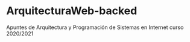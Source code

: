 # ArquitecturaWeb-backed
Apuntes de Arquitectura y Programación de Sistemas en Internet curso 2020/2021
